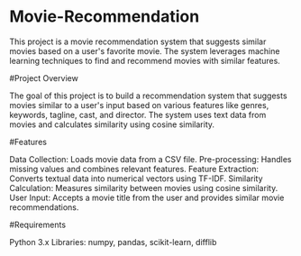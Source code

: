 # Movie-Recommendation

This project is a movie recommendation system that suggests similar movies based on a user's favorite movie. The system leverages machine learning techniques to find and recommend movies with similar features.

#Project Overview

The goal of this project is to build a recommendation system that suggests movies similar to a user's input based on various features like genres, keywords, tagline, cast, and director. The system uses text data from movies and calculates similarity using cosine similarity.

#Features

Data Collection: Loads movie data from a CSV file.
Pre-processing: Handles missing values and combines relevant features.
Feature Extraction: Converts textual data into numerical vectors using TF-IDF.
Similarity Calculation: Measures similarity between movies using cosine similarity.
User Input: Accepts a movie title from the user and provides similar movie recommendations.

#Requirements

Python 3.x
Libraries: numpy, pandas, scikit-learn, difflib
